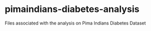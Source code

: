 # pimaindians-diabetes-analysis
Files associated with the analysis on Pima Indians Diabetes Dataset
